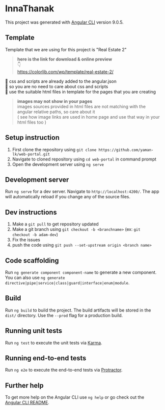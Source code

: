 # InnaThanak

This project was generated with [Angular CLI](https://github.com/angular/angular-cli) version 9.0.5.

## Template

Template that we are using for this project is "Real Estate 2"
>**here is the link for download & online preview**  
                   👇  
https://colorlib.com/wp/template/real-estate-2/  

🔘 css and scripts are already added to the angular.json  
🔘 so you are no need to care about css and scripts  
🔘 use the suitable html files in template for the pages that you are creating  

>**images may not show in your pages**  
images sources provided in html files are not matching with the angular relative paths, so care about it  
( see how image links are used in home page and use that way in your html files too )

## Setup instruction
 1. First clone the repository using `git clone https://github.com/yaman-lk/web-portal.git`
 2. Navigate to cloned repository using `cd web-portal` in command prompt
 3. Open the development server using `ng serve`

## Development server

Run `ng serve` for a dev server. Navigate to `http://localhost:4200/`. The app will automatically reload if you change any of the source files.

## Dev instructions
1. Make a `git pull` to get repository updated
2. Make a git branch using `git checkout -b <branchname>` (ex: `git checkout -b adam-dev`)
3. Fix the issues
4. push the code using `git push --set-upstream origin <branch name>`


## Code scaffolding

Run `ng generate component component-name` to generate a new component. You can also use `ng generate directive|pipe|service|class|guard|interface|enum|module`.

## Build

Run `ng build` to build the project. The build artifacts will be stored in the `dist/` directory. Use the `--prod` flag for a production build.

## Running unit tests

Run `ng test` to execute the unit tests via [Karma](https://karma-runner.github.io).

## Running end-to-end tests

Run `ng e2e` to execute the end-to-end tests via [Protractor](http://www.protractortest.org/).

## Further help

To get more help on the Angular CLI use `ng help` or go check out the [Angular CLI README](https://github.com/angular/angular-cli/blob/master/README.md).
